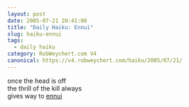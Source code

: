 ```yaml
---
layout: post
date: 2005-07-21 20:41:00
title: "Daily Haiku: Ennui"
slug: haiku-ennui
tags:
  - daily haiku
category: RobWeychert.com V4
canonical: https://v4.robweychert.com/haiku/2005/07/21/
---
```


once the head is off  
the thrill of the kill always  
gives way to [ennui](http://dictionary.reference.com/wordoftheday/archive/2005/07/21.html)